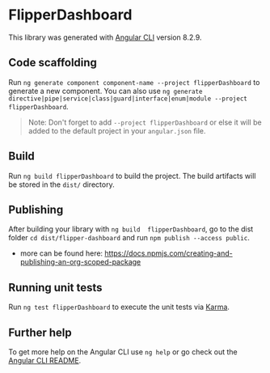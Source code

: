 # FlipperDashboard

This library was generated with [Angular CLI](https://github.com/angular/angular-cli) version 8.2.9.

## Code scaffolding

Run `ng generate component component-name --project flipperDashboard` to generate a new component. You can also use `ng generate directive|pipe|service|class|guard|interface|enum|module --project flipperDashboard`.
> Note: Don't forget to add `--project flipperDashboard` or else it will be added to the default project in your `angular.json` file. 

## Build

Run `ng build flipperDashboard` to build the project. The build artifacts will be stored in the `dist/` directory.

## Publishing



After building your library with `ng build  flipperDashboard`, go to the dist folder `cd dist/flipper-dashboard` and run `npm publish --access public`.

- more can be found here: https://docs.npmjs.com/creating-and-publishing-an-org-scoped-package

## Running unit tests

Run `ng test flipperDashboard` to execute the unit tests via [Karma](https://karma-runner.github.io).

## Further help

To get more help on the Angular CLI use `ng help` or go check out the [Angular CLI README](https://github.com/angular/angular-cli/blob/master/README.md).
